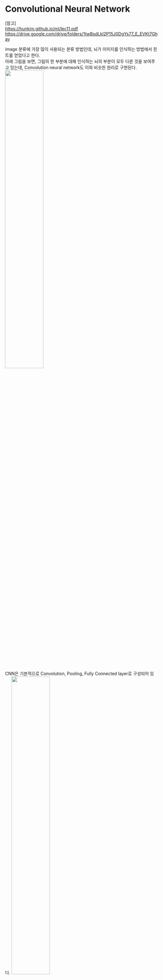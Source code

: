 # Convolutional Neural Network

[참고]  
https://hunkim.github.io/ml/lec11.pdf  
https://drive.google.com/drive/folders/1twBsdLkI2P15J0DgYs77_E_EVKt7Ghav  

image 분류에 가장 많이 사용되는 분류 방법인데, 뇌가 이미지를 인식하는 방법에서 힌트를 얻었다고 한다.  
아래 그림을 보면, 그림의 한 부분에 대해 인식하는 뇌의 부분이 모두 다른 것을 보여주고 있는데, Convolution neural network도 이와 비슷한 원리로 구현된다.  
<img src="./img/cnn_concept_from_brain.jpg" width="50%">

CNN은 기본적으로 Convolution, Pooling, Fully Connected layer로 구성되어 있다.
<img src="./img/cnn_overview.jpg" width="50%">  


  
아래 그림의 Convolution, Pooling layer는 특정한 특징을 추출하는 layer이고.(feature extraction)  

Fully connected layer는 분류를 하는 layer이다. (사진이 강아지인지 고양이인지, classification)  
<img src="./img/convolution_neural_network.jpg"/>  


## Convolution layer
--------

- convolution연산과 filter의 갯수
  filter로 한번의 convolution 연산을 하면 통과하면 하나의 숫자가 나온다.  
  filter를 stride간격으로 input map전체를 순회하고 나면 out map이 나오게 된다.  
  filter의 갯수에 따라 out map의 갯수가 결정되게 되고, 이는 다음 layer의 input map의 갯수가 된다.  
  그림으로 살펴보자.  
  
<img src="./img/filter.jpg" width="50%">  

stride가 1이라고 가정했을 때, filter의 갯수에 따라 출력맵의 갯수가 결정되는 것을 볼 수 있다.(필터의 갯수와 출력맵의 갯수는 동일)  
<img src="./img/convolution_layer_one_filter.jpg" width=200>
<img src="./img/convolution_layer_two_filter.jpg" width=270>
<img src="./img/convolution_layer_six_filter.jpg" width=350>

<img src="./img/convolution_layer_filters.jpg" width=500>  

- convolution연산 (filter computing)
convolution 연산의 계산은 아래와 같이 이미지의 픽셀 값과 필터의 각 원소들의 합으로 계산된다.
<img src="./img/filter_computing.jpg" float:left/>

- convolution연산과 stride, padding
stride란 filter가 움직이는 간격의 크기를 의미한다.  
stride 값과 filter, input map의 크기에 따라 생성되는 출력 맵의 크기가 달라지게 되는데,  
출력되는 맵의 크기는 (width - filter width)/stride + 1이다.  
filter를 거치면서 out map의 크기가 점점 작아지게 되는데, 이로 인해 data의 손실이 일어날 수 있다.  
이를 방지하기 위해 padding을 사용하는데, 아래 그림처럼 filter의 크기에 따라 padding을 달리하면 outmap의 크기가  
input map의 크기와 같아지는 것을 볼 수 있다.  
<img src="./img/padding_stride.png" width=500/>  

## Activation
각 Conv layer를 거친뒤 다음 입력으로 입력되기 전에 Activation function을 거치는데 이 때, Relu를 사용한다.  
아래 그림처럼 Relu activation function으로 인해 음수 값들은 0이되고 양수 값들은 그대로 유지된다.  
<img src="./img/layer_activation.jpg" width=500/>  


## Pooling Layer
-----
Convolution layuer에서는 filter를 stride간격으로 convolution연산을 해서 output맵을 만들어낸다.  
아래의 그림을 보면 convolution연산을 거치면서 점점 이미지가 옅어지는 것을 볼 수 있다.  
Convolution 연산을 거치고 나온 맵에서 특징을 추출을 해야 하는데, 이때 사용하는 것이 pooling이라는 것이다.  
<img src="./img/cnn_overview.jpg" width="50%">  
pooling연산은 '값들을 모은다', 'sampling한다', 'resize한다' 와 유사한 의미로 볼 수 있다.  
pooling연산을 하는 방법으로 두가지가 있는데, 맵의 평균값을 구해서 이 맵의 전체적인 특징을 뽑아내는 것과(average pooling)  
맵의 가장 큰 특징을 뽑아내기 위한 방법(max pooling)이 있다.  
<img src="./img/max_pooling1.jpg" width=200>
<img src="./img/max_pooling2.jpg" width=270>  
  
max pooling의 실제 연산은 아래 그림처럼 filter가 stride간격으로 이동하면서 최대값을 구해서 out map을 구성한다.  
아래 그림에서는 2x2 filter를 2칸 간격으로 이동하면서 filter와 겹치는 영역에서의 최대값을 뽑아서 out map을 구성하고 있다.  
<img src="./img/max_pooling_operation.jpg" width=350>  


## Fully Connected Layer
-----
Fully Connected layer에서는 Conv와 Max layer들을 통해서 나온 out map을 1차원으로 쭉 펼친다.  
그리고 Softmax activation function을 통해 분류(classification)를 하게 된다.  
아래 그림을 보면 FC Layer를 통해서 cat/dog로 분류되는 것을 볼 수 있다.  
<img src="./img/fully_connected_layer.jpg" width="50%">

## 그 외의 참고사항
 - CNN에서 layer의 갯수에 FC는 포함되지 않는다.  보통 layer의 갯수는 Conv layer의 갯수를 말한다.  
 - 아래 링크에서 이미지의 특징들이 어떻게 출력되는지 과정을 살펴볼 수 있다.  
    http://cs.stanford.edu/people/karpathy/convnetjs/demo/cifar10.html